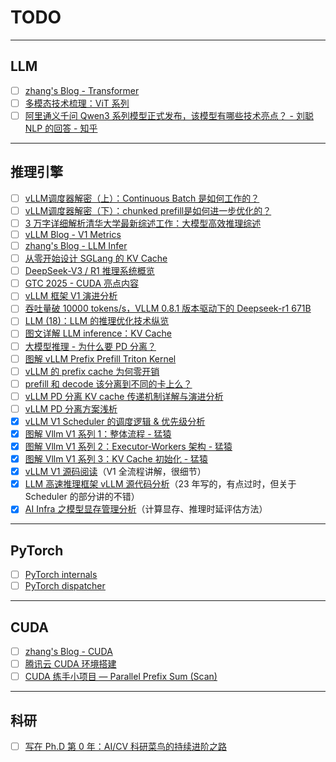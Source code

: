 # TODO

---

## LLM

- [ ] [zhang's Blog - Transformer](https://www.armcvai.cn/categories.html)
- [ ] [多模态技术梳理：ViT 系列](https://zhuanlan.zhihu.com/p/26719287825)
- [ ] [阿里通义千问 Qwen3 系列模型正式发布，该模型有哪些技术亮点？ - 刘聪 NLP 的回答 - 知乎](https://www.zhihu.com/question/1900300358229652607/answer/1900452232018767979)

---

## 推理引擎

- [ ] [vLLM调度器解密（上）：Continuous Batch 是如何工作的？](https://zhuanlan.zhihu.com/p/1117099341?share_code=3OZ9bBQsRAHV&utm_psn=1909578321869637005)
- [ ] [vLLM调度器解密（下）：chunked prefill是如何进一步优化的？](https://zhuanlan.zhihu.com/p/6144374775?share_code=w9CKto9eLSq2&utm_psn=1909578492246466702)
- [ ] [3 万字详细解析清华大学最新综述工作：大模型高效推理综述](https://mp.weixin.qq.com/s/U9ESiWehnoKc9SnDz7DVKg)
- [ ] [vLLM Blog - V1 Metrics](https://docs.vllm.ai/en/stable/design/v1/metrics.html)
- [ ] [zhang's Blog - LLM Infer](https://www.armcvai.cn/categories.html)
- [ ] [从零开始设计 SGLang 的 KV Cache](https://zhuanlan.zhihu.com/p/31160183506)
- [ ] [DeepSeek-V3 / R1 推理系统概览](https://zhuanlan.zhihu.com/p/27181462601)
- [ ] [GTC 2025 - CUDA 亮点内容](https://zhuanlan.zhihu.com/p/31444691908)
- [ ] [vLLM 框架 V1 演进分析](https://zhuanlan.zhihu.com/p/1894423873145004335)
- [ ] [吞吐量破 10000 tokens/s，VLLM 0.8.1 版本驱动下的 Deepseek-r1 671B](https://zhuanlan.zhihu.com/p/1887527788514346095)
- [ ] [LLM (18)：LLM 的推理优化技术纵览](https://zhuanlan.zhihu.com/p/642412124?utm_psn=1897433318875693188)
- [ ] [图文详解 LLM inference：KV Cache](https://zhuanlan.zhihu.com/p/1893220743053030641?utm_psn=1897576305303721590)
- [ ] [大模型推理 - 为什么要 PD 分离？](https://zhuanlan.zhihu.com/p/1897270081664300462?utm_psn=1897629970966217092)
- [ ] [图解 vLLM Prefix Prefill Triton Kernel](https://zhuanlan.zhihu.com/p/695799736?share_code=Hz1PZDdfXLy7&utm_psn=1900943218725598209)
- [ ] [vLLM 的 prefix cache 为何零开销](https://zhuanlan.zhihu.com/p/1896927732027335111)
- [ ] [prefill 和 decode 该分离到不同的卡上么？](https://zhuanlan.zhihu.com/p/1280567902?share_code=z1ij3mzQpXAE&utm_psn=1902828634068226129)
- [ ] [vLLM PD 分离 KV cache 传递机制详解与演进分析](https://zhuanlan.zhihu.com/p/1906741007606878764?share_code=1m2xkCswqTA9N&utm_psn=1907185030842782292)
- [ ] [vLLM PD 分离方案浅析](https://zhuanlan.zhihu.com/p/1889243870430201414?utm_psn=1889596220076426760)
- [x] [vLLM V1 Scheduler 的调度逻辑 & 优先级分析](https://zhuanlan.zhihu.com/p/1900957007575511876?share_code=o9ZDfDnEpemP&utm_psn=1901069245619635086)
- [x] [图解 Vllm V1 系列 1：整体流程 - 猛猿](https://zhuanlan.zhihu.com/p/1900126076279160869?share_code=18FtZ4wqQM3hR&utm_psn=1900940137866716878)
- [x] [图解 Vllm V1 系列 2：Executor-Workers 架构 - 猛猿](https://zhuanlan.zhihu.com/p/1900613601577899465)
- [x] [图解 Vllm V1 系列 3：KV Cache 初始化 - 猛猿](https://zhuanlan.zhihu.com/p/1900932850829730567)
- [x] [vLLM V1 源码阅读](https://zhuanlan.zhihu.com/p/32045324831)（V1 全流程讲解，很细节）
- [x] [LLM 高速推理框架 vLLM 源代码分析](https://me.tric.space/2023/07/10/vllm/)（23 年写的，有点过时，但关于 Scheduler 的部分讲的不错）
- [x] [AI Infra 之模型显存管理分析](https://mp.weixin.qq.com/s/lNcszOFnGVktBRAAsHDVIA)（计算显存、推理时延评估方法）

---

## PyTorch

- [ ] [<u>PyTorch internals</u>](http://blog.ezyang.com/2019/05/pytorch-internals/)
- [ ] [<u>PyTorch dispatcher</u>](http://blog.ezyang.com/2020/09/lets-talk-about-the-pytorch-dispatcher/)

---

## CUDA

- [ ] [zhang's Blog - CUDA](https://www.armcvai.cn/categories.html)
- [ ] [腾讯云 CUDA 环境搭建](https://face2ai.com/CUDA-F-0-0-Tencent-GPU-Cloud/)
- [ ] [CUDA 练手小项目 — Parallel Prefix Sum (Scan)](https://zhuanlan.zhihu.com/p/661460705?share_code=pseQOXxySVcl&utm_psn=1902627229709624968)

---

## 科研

- [ ] [写在 Ph.D 第 0 年：AI/CV 科研菜鸟的持续进阶之路](https://zhuanlan.zhihu.com/p/960781637?share_code=13GKbPaHvl60E&utm_psn=1904443459802206715)

